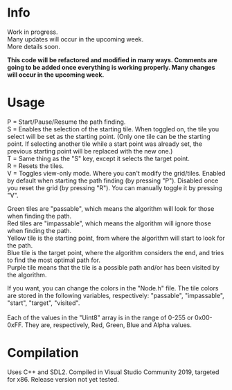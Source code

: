 # Info
Work in progress.
<br>
Many updates will occur in the upcoming week.
<br>
More details soon.

**This code will be refactored and modified in many ways. Comments are going to be added once everything is working properly. Many changes will occur in the upcoming week.**
# Usage

P = Start/Pause/Resume the path finding.
<br>
S = Enables the selection of the starting tile. When toggled on, the tile you select will be set as the starting point. (Only one tile can be the starting point. If selecting another tile while a start point was already set, the previous starting point will be replaced with the new one.)
<br>
T = Same thing as the "S" key, except it selects the target point.
<br>
R = Resets the tiles.
<br>
V = Toggles view-only mode. Where you can't modify the grid/tiles. Enabled by default when starting the path finding (by pressing "P"). Disabled once you reset the grid (by pressing "R"). You can manually toggle it by pressing "V".

Green tiles are "passable", which means the algorithm will look for those when finding the path.
<br>
Red tiles are "impassable", which means the algorithm will ignore those when finding the path.
<br>
Yellow tile is the starting point, from where the algorithm will start to look for the path.
<br>
Blue tile is the target point, where the algorithm considers the end, and tries to find the most optimal path for.
<br>
Purple tile means that the tile is a possible path and/or has been visited by the algorithm.
<br>

If you want, you can change the colors in the "Node.h" file. The tile colors are stored in the following variables, respectively: "passable", "impassable", "start", "target", "visited".
<br>
<br>
Each of the values in the "Uint8" array is in the range of 0-255 or 0x00-0xFF. They are, respectively, Red, Green, Blue and Alpha values.

# Compilation

Uses C++ and SDL2.
Compiled in Visual Studio Community 2019, targeted for x86. Release version not yet tested.
